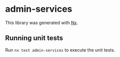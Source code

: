 # admin-services

This library was generated with [Nx](https://nx.dev).


## Running unit tests

Run `nx test admin-services` to execute the unit tests.

